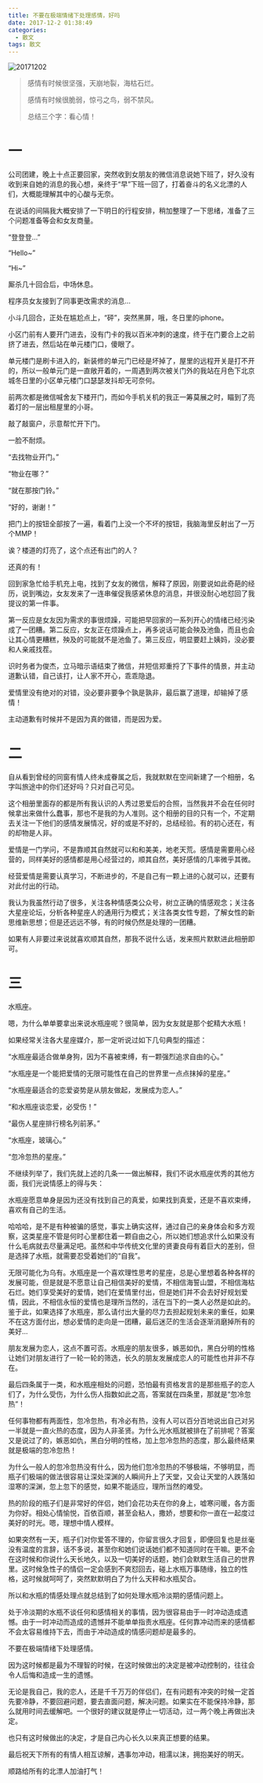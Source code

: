 ```yaml
---
title: 不要在极端情绪下处理感情，好吗
date: 2017-12-2 01:38:49
categories:
  - 散文
tags: 散文
---
```


![20171202](/imgs/1512149947742.jpg)

> 感情有时候很坚强，天崩地裂，海枯石烂。
>
> 感情有时候很脆弱，惊弓之鸟，弱不禁风。
>
> 总结三个字：看心情！

# 一

公司团建，晚上十点正要回家，突然收到女朋友的微信消息说她下班了，好久没有收到来自她的消息的我心想，亲终于“早”下班一回了，打着奋斗的名义北漂的人们，大概能理解其中的心酸与无奈。

在说话的间隔我大概安排了一下明日的行程安排，稍加整理了一下思绪，准备了三个问题准备等会和女友商量。

“登登登…”

“Hello~”

“Hi~”

厮杀几十回合后，中场休息。

程序员女友接到了同事更改需求的消息…

小斗几回合，正处在尴尬点上，“砰”，突然黑屏，哦，冬日里的iphone。

小区门前有人要开门进去，没有门卡的我以百米冲刺的速度，终于在门要合上之前挤了进去，然后站在单元楼门口，傻眼了。

单元楼门是刷卡进入的，新装修的单元门已经是坏掉了，屋里的远程开关是打不开的，所以一般单元门是一直敞开着的，一周遇到两次被关门外的我站在月色下北京城冬日里的小区单元楼门口瑟瑟发抖却无可奈何。

前两次都是微信喊舍友下楼开门，而如今手机关机的我正一筹莫展之时，瞄到了亮着灯的一层出租屋里的小哥。

敲了敲窗户，示意帮忙开下门。

一脸不耐烦。

“去找物业开门。”

“物业在哪？”

“就在那按门铃。”

“好的，谢谢！”

把门上的按钮全部按了一遍，看着门上没一个不坏的按钮，我脑海里反射出了一万个MMP！

诶？楼道的灯亮了，这个点还有出门的人？

还真的有！

回到家急忙给手机充上电，找到了女友的微信，解释了原因，刚要说如此奇葩的经历，说到嘴边，女友发来了一连串催促我感紧休息的消息，并很没耐心地怼回了我提议的第一件事。

第一反应是女友因为需求的事很烦躁，可能把早回家的一系列开心的情绪已经污染成了一团糟。第二反应，女友正在烦躁点上，再多说话可能会殃及池鱼，而且也会让其心情更糟糕，殃及的可能就不是池鱼了。第三反应，明显要赶上姨妈，没必要和人亲戚找茬。

识时务者为俊杰，立马暗示语结束了微信，并短信郑重捋了下事件的情景，并主动道歉认错，自己该打，让人家不开心，乖乖隐退。

爱情里没有绝对的对错，没必要非要争个孰是孰非，最后赢了道理，却输掉了感情！

主动道歉有时候并不是因为真的做错，而是因为爱。

# 二

自从看到曾经的同窗有情人终未成眷属之后，我就默默在空间新建了一个相册，名字叫旅途中的你们还好吗？只对自己可见。

这个相册里面存的都是所有我认识的人秀过恩爱后的合照，当然我并不会在任何时候拿出来做什么蠢事，那也不是我的为人准则。这个相册的目的只有一个，不定期去关注一下他们的感情发展情况，好的或是不好的，总结经验。有的初心还在，有的却物是人非。

爱情是一门学问，不是靠顺其自然就可以和和美美，地老天荒。感情是需要用心经营的，同样美好的感情都是用心经营过的，顺其自然，美好感情的几率微乎其微。

经营爱情是需要认真学习，不断进步的，不是自己有一颗上进的心就可以，还要有对此付出的行动。

我认为我虽然行动了很多，关注各种情感类公众号，树立正确的情感观念；关注各大星座论坛，分析各种星座人的通用行为模式；关注各类女性专题，了解女性的新思维新思想；但是还远远不够，有的时候仍然是处理的一团糟。

如果有人非要过来说就喜欢顺其自然，那我不说什么话，发来照片默默进此相册即可。

# 三

水瓶座。

嗯，为什么单单要拿出来说水瓶座呢？很简单，因为女友就是那个蛇精大水瓶！

如果经常关注各大星座媒介，那一定听说过如下几句典型的描述：

“水瓶座最适合做单身狗，因为不喜被束缚，有一颗强烈追求自由的心。”

“水瓶座是一个能把爱情的无限可能性在自己的世界里一点点抹掉的星座。”

“水瓶座最适合的恋爱姿势是从朋友做起，发展成为恋人。”

“和水瓶座谈恋爱，必受伤！”

“最伤人星座排行榜名列前茅。”

“水瓶座，玻璃心。”

“忽冷忽热的星座。”

不继续列举了，我们先就上述的几条一一做出解释，我们不说水瓶座优秀的其他方面，我们光说情感上的得与失：

水瓶座愿意单身是因为还没有找到自己的真爱，如果找到真爱，还是不喜欢束缚，喜欢有自己的生活。

哈哈哈，是不是有种被骗的感觉，事实上确实这样，通过自己的亲身体会和多方观察，这类星座不管是何时心里都住着一颗自由之心，所以她们想追求什么如果没有什么毛病就去尽量满足吧。虽然和中华传统文化里的贤妻良母有着巨大的差别，但是选择了水瓶，就需要忍受着她们的“自我”。

无限可能化为乌有。水瓶座是一个喜欢理性思考的星座，总是心里想着各种各样的发展可能，但是就是不愿意让自己相信美好的爱情，不相信海誓山盟，不相信海枯石烂。她们享受美好的爱情，她们在爱情里付出，但是她们并不会去好好规划爱情，因此，不相信永恒的爱情也是理所当然的，活在当下的一类人必然是如此的。鉴于此，如果选择了水瓶座，那么请付出大量的尽力去担起规划未来的重任，如果不在这方面付出，想必爱情的走向是一团糟，最后迷茫的生活会逐渐消磨掉所有的美好…

朋友发展为恋人，这点不置可否。水瓶座的朋友很多，嫉恶如仇，黑白分明的性格让她们对朋友进行了一轮一轮的筛选，长久的朋友发展成恋人的可能性也并非不存在。

最后四条属于一类，和水瓶座相处的问题，恐怕最有资格发言的是那些瓶子的恋人们了，为什么受伤，为什么伤人指数如此之高，答案就在四条里，那就是“忽冷忽热”！

任何事物都有两面性，忽冷忽热，有冷必有热，没有人可以百分百地说出自己对另一半就是一直火热的态度，因为人非圣贤。为什么光水瓶就被排在了前排呢？答案又是说过了的，嫉恶如仇，黑白分明的性格，加上忽冷忽热的态度，那么最终结果就是极端的忽冷忽热！

为什么一般人的忽冷忽热没有什么，因为他们忽冷忽热的不够极端，不够明显，而瓶子们极端的做法很容易让深处深渊的人瞬间升上了天堂，又会让天堂的人跌落如湿寒的深渊，忽上忽下的感觉，如果不能适应，理所当然的难受。

热的阶段的瓶子们是非常好的伴侣，她们会花功夫在你的身上，嘘寒问暖，各方面为你好。相处心情愉悦，百依百顺，甚至会粘人，撒娇，想要和你一直在一起度过美好的时光。嗯，理想中情人模样。

如果突然有一天，瓶子们对你爱答不理的，你留言很久才回复，即便回复也是丝毫没有温度的言辞，话不多说，甚至你和她们说话她们都不知道同时在干嘛。更不会在这时候和你说什么天长地久，以及一切美好的话题，她们会默默生活自己的世界里。这时候急性子的情侣一定会感到不爽怼回去，碰上水瓶万事随缘，独立的性格，这时候就呵呵了，突然默默明白了为什么天秤和水瓶契合。

所以和水瓶的情感处理点就总结到了如何处理水瓶冷淡期的感情问题上。

处于冷淡期的水瓶不谈任何和感情相关的事情，因为很容易由于一时冲动造成遗憾。由于一时冲动而造成的遗憾并不能单单指责水瓶座。任何靠冲动而来的感情都不会太容易维持下去，而由于冲动造成的情感问题却是最多的。

不要在极端情绪下处理感情。

因为这时候都是最为不理智的时候，在这时候做出的决定是被冲动控制的，往往会令人后悔和造成一生的遗憾。

无论是我自己，我的恋人，还是千千万万的伴侣们，在有问题有冲突的时候一定首先要冷静，不要回避问题，要去直面问题，解决问题。如果实在不能保持冷静，那么就用时间去缓解吧。一个很好的建议就是停止一切活动，过一两个晚上再做出决定。

也只有这时候做出的决定，才是自己内心长久以来真正想要的结果。

最后祝天下所有的有情人相互谅解，遇事勿冲动，相濡以沫，拥抱美好的明天。

顺路给所有的北漂人加油打气！